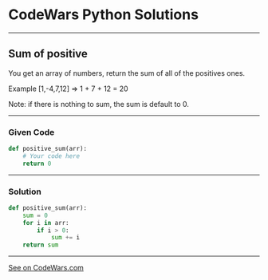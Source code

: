# CodeWars Python Solutions

---

## Sum of positive


You get an array of numbers, return the sum of all of the positives ones.

Example [1,-4,7,12] => 1 + 7 + 12 = 20

Note: if there is nothing to sum, the sum is default to 0.


---

### Given Code


```python
def positive_sum(arr):
    # Your code here
    return 0
```

---

### Solution


```python
def positive_sum(arr):
    sum = 0
    for i in arr:
        if i > 0:
            sum += i
    return sum
```

---


[See on CodeWars.com](https://www.codewars.com/kata/5715eaedb436cf5606000381/train/python)
